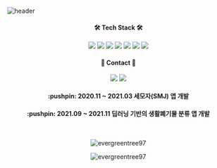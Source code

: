 ![header](https://capsule-render.vercel.app/api?type=slice&color=gradient&height=300&section=header&text=SangrokChoi&fontSize=80&fontColor=3C3A39)


<div align="center"><h4>🛠 Tech Stack 🛠</h4>
<img src="https://img.shields.io/badge/Android-11B48A?style=flat-square&logo=Android&logoColor=white&color=3DDC84"/></a>
<img src="https://img.shields.io/badge/Java-11B48A?style=flat-square&logo=Java&logoColor=white&color=007396"/></a>
<img src="https://img.shields.io/badge/Kotlin-11B48A?style=flat-square&logo=Kotlin&logoColor=white&color=7F52FF"/></a>
<img src="https://img.shields.io/badge/C-11B48A?style=flat-square&logo=C&logoColor=white&color=A8B9CC"/></a>
<img src="https://img.shields.io/badge/C%23-11B48A?style=flat-square&logo=C Sharp&logoColor=white&color=00599C"/></a>
<img src="https://img.shields.io/badge/Git-11B48A?style=flat-square&logo=Git&logoColor=white&color=F05032"/></a>
<img src="https://img.shields.io/badge/Notion-11B48A?style=flat-square&logo=Notion&logoColor=white&color=000000"/></a>
<h4>🤝 Contact 🤝</h4>
<a href = "https://www.instagram.com/evergreen_tree_97/">
  <img src="https://img.shields.io/badge/Instagram-11B48A?style=flat-square&logo=Instagram&logoColor=white&color=E4405F&link=https://www.instagram.com/evergreen_tree_97/"/></a>
<a href = "https://velog.io/@evergreen_tree/">
  <img src="https://img.shields.io/badge/Tech%20Blog-11B48A?style=flat-square&logo=Vimeo&logoColor=white&link=https://velog.io/@evergreen_tree/"/></a>
<h4>:pushpin: 2020.11 ~ 2021.03 세모자(SMJ) 앱 개발</h4>
<h4>:pushpin: 2021.09 ~ 2021.11 딥러닝 기반의 생활폐기물 분류 앱 개발</h4>
<br>
<p><img align="center" src="https://github-readme-stats.vercel.app/api/top-langs?username=evergreentree97&show_icons=true&locale=en&layout=compact" alt="evergreentree97" /></p>
<img align="center" src="https://github-readme-stats.vercel.app/api?username=evergreentree97&show_icons=true&locale=en" alt="evergreentree97" /></p>
</div>

